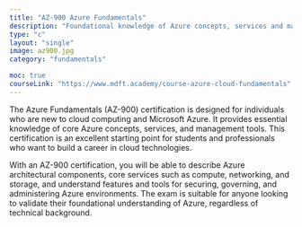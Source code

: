 ```yaml
---
title: "AZ-900 Azure Fundamentals"
description: "Foundational knowledge of Azure concepts, services and management"
type: "c"
layout: "single"
image: az900.jpg
category: "fundamentals"

moc: true
courseLink: "https://www.mdft.academy/course-azure-cloud-fundamentals"
---
```

The Azure Fundamentals (AZ-900) certification is designed for individuals who are new to cloud computing and Microsoft Azure. It provides essential knowledge of core Azure concepts, services, and management tools. This certification is an excellent starting point for students and professionals who want to build a career in cloud technologies.

With an AZ-900 certification, you will be able to describe Azure architectural components, core services such as compute, networking, and storage, and understand features and tools for securing, governing, and administering Azure environments. The exam is suitable for anyone looking to validate their foundational understanding of Azure, regardless of technical background.

